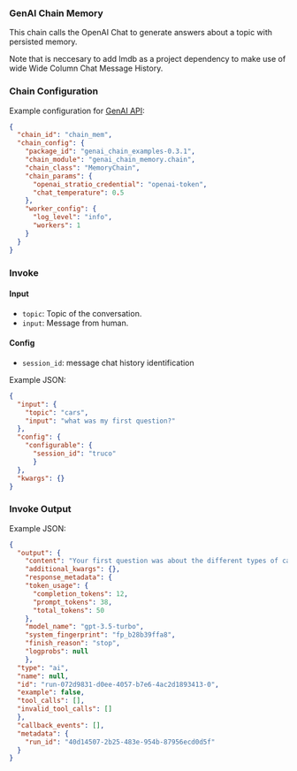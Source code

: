 ### GenAI Chain Memory 

This chain calls the OpenAI Chat to generate answers about a topic with persisted memory.

Note that is neccesary to add lmdb as a project dependency to make use of wide Wide Column Chat Message History.

### Chain Configuration

Example configuration for [GenAI API](https://github.com/Stratio/genai-api):

```json
{
  "chain_id": "chain_mem",
  "chain_config": {
    "package_id": "genai_chain_examples-0.3.1",
    "chain_module": "genai_chain_memory.chain",
    "chain_class": "MemoryChain",
    "chain_params": {
      "openai_stratio_credential": "openai-token",
      "chat_temperature": 0.5
    },
    "worker_config": {
      "log_level": "info",
      "workers": 1
    }
  }
}
```

### Invoke
#### Input

* `topic`: Topic of the conversation.
* `input`: Message from human.

#### Config

* `session_id`: message chat history identification

Example JSON:

```json
{
  "input": {
    "topic": "cars",
    "input": "what was my first question?"
  },
  "config": {
    "configurable": {
      "session_id": "truco"
      }
  },
  "kwargs": {}
}
```

### Invoke Output

Example JSON:

```json
{
  "output": {
    "content": "Your first question was about the different types of car engines.",
    "additional_kwargs": {},
    "response_metadata": {
    "token_usage": {
      "completion_tokens": 12,
      "prompt_tokens": 38,
      "total_tokens": 50
    },
    "model_name": "gpt-3.5-turbo",
    "system_fingerprint": "fp_b28b39ffa8",
    "finish_reason": "stop",
    "logprobs": null
    },
  "type": "ai",
  "name": null,
  "id": "run-072d9831-d0ee-4057-b7e6-4ac2d1893413-0",
  "example": false,
  "tool_calls": [],
  "invalid_tool_calls": []
  },
  "callback_events": [],
  "metadata": {
    "run_id": "40d14507-2b25-483e-954b-87956ecd0d5f"
  }
}
```
